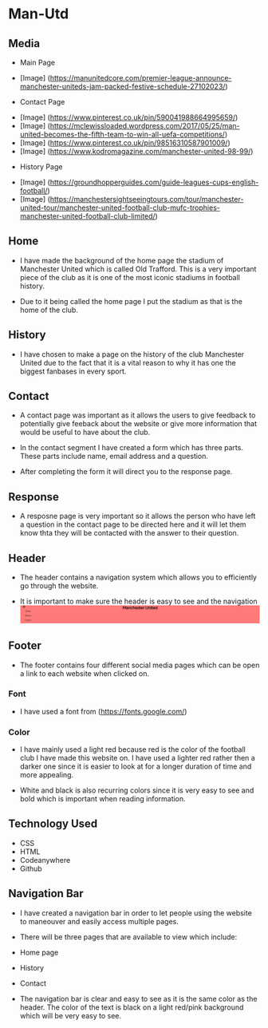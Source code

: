 # Man-Utd

## Media
+ Main Page
- [Image] (https://manunitedcore.com/premier-league-announce-manchester-uniteds-jam-packed-festive-schedule-27102023/)
+ Contact Page
- [Image] (https://www.pinterest.co.uk/pin/590041988664995659/)
- [Image] (https://mclewissloaded.wordpress.com/2017/05/25/man-united-becomes-the-fifth-team-to-win-all-uefa-competitions/)
- [Image] (https://www.pinterest.co.uk/pin/98516310587901009/)
- [Image] (https://www.kodromagazine.com/manchester-united-98-99/)
+ History Page
- [Image] (https://groundhopperguides.com/guide-leagues-cups-english-football/)
- [Image] (https://manchestersightseeingtours.com/tour/manchester-united-tour/manchester-united-football-club-mufc-trophies-manchester-united-football-club-limited/)

## Home

- I have made the background of the home page the stadium of Manchester United which is called Old Trafford. This is a very important piece of the club as it is one of the most iconic stadiums in football history. 

- Due to it being called the home page I put the stadium as that is the home of the club.

## History
- I have chosen to make a page on the history of the club Manchester United due to the fact that it is a vital reason to why it has one the biggest fanbases in every sport.

## Contact

- A contact page was important as it allows the users to give feedback to potentially give feeback about the website or give more information that would be useful to have about the club.

- In the contact segment I have created a form which has three parts. These parts include name, email address and a question.

- After completing the form it will direct you to the response page.

## Response

- A resposne page is very important so it allows the person who have left a question in the contact page to be directed here and it will let them know thta they will  be contacted with the answer to their question.

## Header

- The header contains a navigation system which allows you to efficiently go through the website.

- It is important to make sure the header is easy to see and the navigation
![Link](documentation/screenshot-header.png)

## Footer
- The footer contains four different social media pages which can be open a link to each website when clicked on.

### Font
- I have used a font from (https://fonts.google.com/)

### Color
- I have mainly used a light red because red is the color of the football club I have made this website on. I have used a lighter red rather then a darker one since it is easier to look at for a longer duration of time and more appealing.

- White and black is also recurring colors since it is very easy to see and bold which is important when reading information.

## Technology Used

- CSS
- HTML
- Codeanywhere
- Github

## Navigation Bar
- I have created a navigation bar in order to let people using the website to maneouver and easily access multiple pages.
- There will be three pages that are available to view which include:
- Home page
- History
- Contact

- The navigation bar is clear and easy to see as it is the same color as the header. The color of the text is black on a light red/pink background which will be very easy to see.
